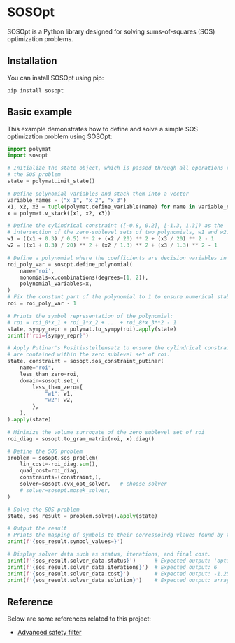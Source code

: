 # SOSOpt

SOSOpt is a Python library designed for solving sums-of-squares (SOS) optimization problems.

## Installation

You can install SOSOpt using pip:

```
pip install sosopt
```

## Basic example

This example demonstrates how to define and solve a simple SOS optimization problem using SOSOpt:

``` python
import polymat
import sosopt

# Initialize the state object, which is passed through all operations related to solving
# the SOS problem
state = polymat.init_state()

# Define polynomial variables and stack them into a vector
variable_names = ("x_1", "x_2", "x_3")
x1, x2, x3 = tuple(polymat.define_variable(name) for name in variable_names)
x = polymat.v_stack((x1, x2, x3))

# Define the cylindrical constraint ([-0.8, 0.2], [-1.3, 1.3]) as the
# intersection of the zero-sublevel sets of two polynomials, w1 and w2.
w1 = ((x1 + 0.3) / 0.5) ** 2 + (x2 / 20) ** 2 + (x3 / 20) ** 2 - 1
w2 = ((x1 + 0.3) / 20) ** 2 + (x2 / 1.3) ** 2 + (x3 / 1.3) ** 2 - 1

# Define a polynomial where the coefficients are decision variables in the SOS problem
roi_poly_var = sosopt.define_polynomial(
    name='roi',
    monomials=x.combinations(degrees=(1, 2)),
    polynomial_variables=x,
)
# Fix the constant part of the polynomial to 1 to ensure numerical stability
roi = roi_poly_var - 1

# Prints the symbol representation of the polynomial:
# roi = roi_0*x_1 + roi_1*x_2 + ... + roi_8*x_3**2 - 1
state, sympy_repr = polymat.to_sympy(roi).apply(state)
print(f'roi={sympy_repr}')

# Apply Putinar's Positivstellensatz to ensure the cylindrical constraints (w1 and w2) 
# are contained within the zero sublevel set of roi.
state, constraint = sosopt.sos_constraint_putinar(
    name="roi",
    less_than_zero=roi,
    domain=sosopt.set_(
        less_than_zero={
            "w1": w1,
            "w2": w2,
        },
    ),
).apply(state)

# Minimize the volume surrogate of the zero sublevel set of roi
roi_diag = sosopt.to_gram_matrix(roi, x).diag()

# Define the SOS problem
problem = sosopt.sos_problem(
    lin_cost=-roi_diag.sum(),
    quad_cost=roi_diag,
    constraints=(constraint,),
    solver=sosopt.cvx_opt_solver,   # choose solver
    # solver=sosopt.mosek_solver,
)

# Solve the SOS problem
state, sos_result = problem.solve().apply(state)

# Output the result
# Prints the mapping of symbols to their correspoindg vlaues found by the solver
print(f'{sos_result.symbol_values=}')

# Display solver data such as status, iterations, and final cost.
print(f'{sos_result.solver_data.status}')      # Expected output: 'optimal'
print(f'{sos_result.solver_data.iterations}')  # Expected output: 6
print(f'{sos_result.solver_data.cost}')        # Expected output: -1.2523582776230828
print(f'{sos_result.solver_data.solution}')    # Expected output: array([ 5.44293046e-01, ...])
```

## Reference

Below are some references related to this project:

* [Advanced safety filter](https://github.com/MichaelSchneeberger/advanced-safety-filter)
